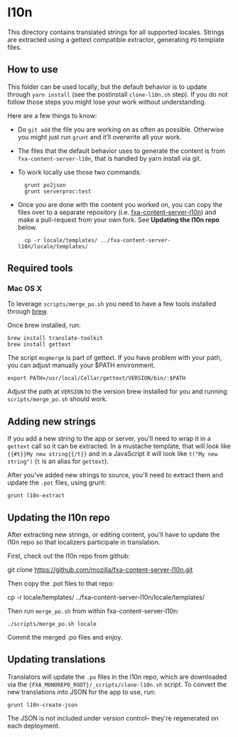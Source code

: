 # l10n

This directory contains translated strings for all supported locales. Strings are extracted using a gettext compatible extractor, generating `PO` template files.

## How to use

This folder can be used locally, but the default behavior is to update through `yarn install` (see the postinstall `clone-l10n.sh` step). If you do not follow those steps you might lose your work without understanding.

Here are a few things to know:

- Do `git add` the file you are working on as often as possible. Otherwise you might just run `grunt` and it’ll overwrite all your work.
- The files that the default behavior uses to generate the content is from `fxa-content-server-l10n`, that is handled by yarn install via git.
- To work locally use those two commands:

        grunt po2json
        grunt serverproc:test

- Once you are done with the content you worked on, you can copy the files over to a separate repository (i.e. [fxa-content-server-l10n](https://github.com/mozilla/fxa-content-server-l10n)) and make a pull-request from your own fork. See **Updating the l10n repo** below.

        cp -r locale/templates/ ../fxa-content-server-l10n/locale/templates/

## Required tools

### Mac OS X

To leverage `scripts/merge_po.sh` you need to have a few tools installed through [brew](http://brew.sh/).

Once brew installed, run:

    brew install translate-toolkit
    brew install gettext

The script `msgmerge` is part of gettext. If you have problem with your path, you can adjust manually your \$PATH environment.

    export PATH=/usr/local/Cellar/gettext/VERSION/bin/:$PATH

Adjust the path at `VERSION` to the version brew installed for you and running `scripts/merge_po.sh` should work.

## Adding new strings

If you add a new string to the app or server, you'll need to wrap it in a `gettext` call so it can be extracted. In a mustache template, that will look like `{{#t}}My new string{{/t}}` and in a JavaScript it will look like `t("My new string")` (`t` is an alias for `gettext`).

After you've added new strings to source, you'll need to extract them and update the `.pot` files, using grunt:

    grunt l10n-extract

## Updating the l10n repo

After extracting new strings, or editing content, you'll have to update the l10n repo so that localizers participate in translation.

First, check out the l10n repo from github:

git clone https://github.com/mozilla/fxa-content-server-l10n.git

Then copy the .pot files to that repo:

cp -r locale/templates/ ../fxa-content-server-l10n/locale/templates/

Then run `merge_po.sh` from within fxa-content-server-l10n:

```
./scripts/merge_po.sh locale
```

Commit the merged .po files and enjoy.

## Updating translations

Translators will update the `.po` files in the l10n repo, which are downloaded via the `{FXA_MONOREPO_ROOT}/_scripts/clone-l10n.sh` script. To convert the new translations into JSON for the app to use, run:

    grunt l10n-create-json

The JSON is not included under version control– they're regenerated on each deployment.

